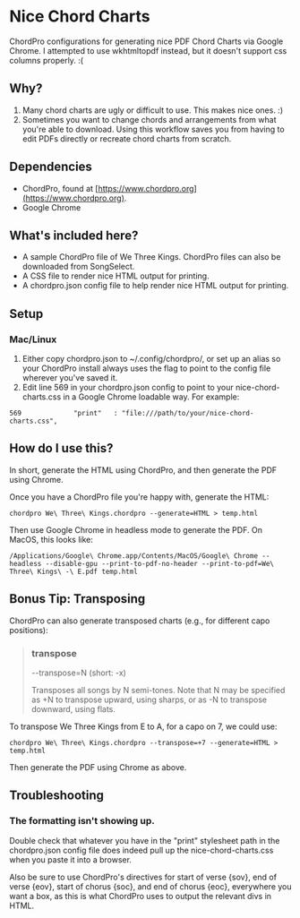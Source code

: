# Nice Chord Charts
 ChordPro configurations for generating nice PDF Chord Charts via Google Chrome. I attempted to use wkhtmltopdf instead, but it doesn't support css columns properly. :(
 
## Why?
1. Many chord charts are ugly or difficult to use. This makes nice ones. :)
2. Sometimes you want to change chords and arrangements from what you're able to download. Using this workflow saves you from having to edit PDFs directly or recreate chord charts from scratch.
 
## Dependencies
- ChordPro, found at [https://www.chordpro.org](https://www.chordpro.org).
- Google Chrome

## What's included here?
- A sample ChordPro file of We Three Kings. ChordPro files can also be downloaded from SongSelect.
- A CSS file to render nice HTML output for printing.
- A chordpro.json config file to help render nice HTML output for printing.

## Setup

### Mac/Linux
1. Either copy chordpro.json to ~/.config/chordpro/, or set up an alias so your ChordPro install always uses the flag to point to the config file wherever you've saved it.
2. Edit line 569 in your chordpro.json config to point to your nice-chord-charts.css in a Google Chrome loadable way. For example:

`569             "print"   : "file:///path/to/your/nice-chord-charts.css",`

## How do I use this?
In short, generate the HTML using ChordPro, and then generate the PDF using Chrome.

Once you have a ChordPro file you're happy with, generate the HTML:

`chordpro We\ Three\ Kings.chordpro --generate=HTML > temp.html`

Then use Google Chrome in headless mode to generate the PDF. On MacOS, this looks like:

`/Applications/Google\ Chrome.app/Contents/MacOS/Google\ Chrome --headless --disable-gpu --print-to-pdf-no-header --print-to-pdf=We\ Three\ Kings\ -\ E.pdf temp.html`

## Bonus Tip: Transposing
ChordPro can also generate transposed charts (e.g., for different capo positions):

> ### transpose
> 
> --transpose=N (short: -x)
> 
> Transposes all songs by N semi-tones. Note that N may be specified as +N to transpose upward, using sharps, or as -N to transpose downward, using flats.

To transpose We Three Kings from E to A, for a capo on 7, we could use:

`chordpro We\ Three\ Kings.chordpro --transpose=+7 --generate=HTML > temp.html`

Then generate the PDF using Chrome as above.

## Troubleshooting
### The formatting isn't showing up.
Double check that whatever you have in the "print" stylesheet path in the chordpro.json config file does indeed pull up the nice-chord-charts.css when you paste it into a browser.

Also be sure to use ChordPro's directives for start of verse {sov}, end of verse {eov}, start of chorus {soc}, and end of chorus {eoc}, everywhere you want a box, as this is what ChordPro uses to output the relevant divs in HTML.